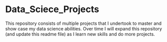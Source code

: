 # Data_Sciece_Projects

This repository consists of multiple projects that I undertook to master and show case my data science abilities. 
Over time I will expand this repository (and update this readme file) as I learn new skills and do more projects. 

